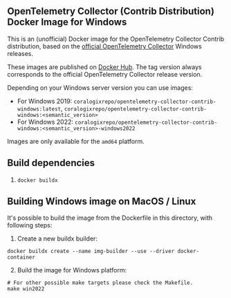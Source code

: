 ## OpenTelemetry Collector (Contrib Distribution) Docker Image for Windows

This is an (unofficial) Docker image for the OpenTelemetry Collector Contrib distribution, based on the [official OpenTelemetry Collector](https://github.com/open-telemetry/opentelemetry-collector-releases/releases) Windows releases.

These images are published on [Docker Hub](https://hub.docker.com/r/coralogixrepo/opentelemetry-collector-contrib-windows). The tag version always corresponds to the official OpenTelemetry Collector release version.

Depending on your Windows server version you can use images:

- For Windows 2019: `coralogixrepo/opentelemetry-collector-contrib-windows:latest`, `coralogixrepo/opentelemetry-collector-contrib-windows:<semantic_version>`
- For Windows 2022: `coralogixrepo/opentelemetry-collector-contrib-windows:<semantic_version>-windows2022`

Images are only available for the `amd64` platform.

## Build dependencies

1. `docker buildx`

## Building Windows image on MacOS / Linux

It's possible to build the image from the Dockerfile in this directory, with following steps:

1. Create a new buildx builder:

```
docker buildx create --name img-builder --use --driver docker-container
```

2. Build the image for Windows platform:

```
# For other possible make targets please check the Makefile.
make win2022
```
